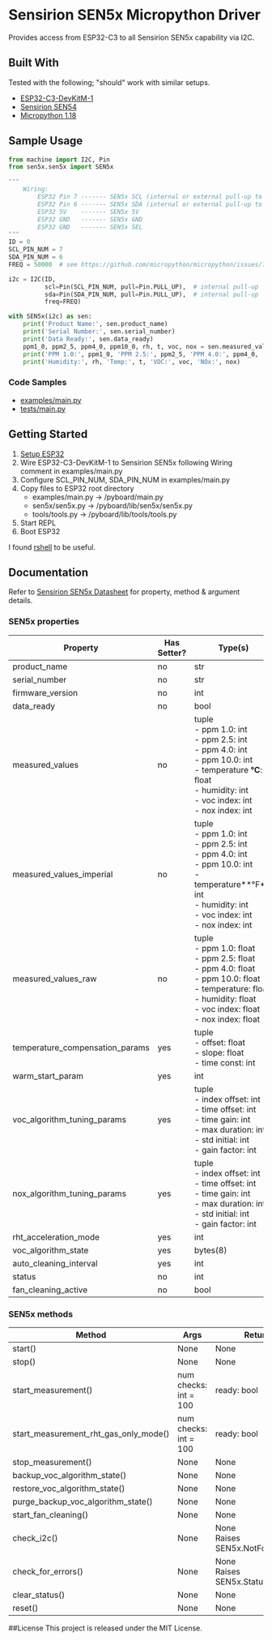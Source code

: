 Sensirion SEN5x Micropython Driver
=================================
Provides access from ESP32-C3 to all Sensirion SEN5x capability via I2C.

## Built With
Tested with the following; "should" work with similar setups.
- [ESP32-C3-DevKitM-1](https://docs.espressif.com/projects/esp-idf/en/v4.4.1/esp32c3/hw-reference/esp32c3/user-guide-devkitm-1.html)
- [Sensirion SEN54](https://sensirion.com/products/catalog/SEN54/)
- [Micropython 1.18](https://micropython.org/download/esp32c3/)

## Sample Usage
```python
from machine import I2C, Pin
from sen5x.sen5x import SEN5x

"""
    Wiring:
        ESP32 Pin 7 ------- SEN5x SCL (internal or external pull-up to 3V3)
        ESP32 Pin 6 ------- SEN5x SDA (internal or external pull-up to 3V3)
        ESP32 5V    ------- SEN5x 5V
        ESP32 GND   ------- SEN5x GND
        ESP32 GND   ------- SEN5x SEL       
"""
ID = 0
SCL_PIN_NUM = 7
SDA_PIN_NUM = 6
FREQ = 50000  # see https://github.com/micropython/micropython/issues/7772

i2c = I2C(ID,
          scl=Pin(SCL_PIN_NUM, pull=Pin.PULL_UP),  # internal pull-up
          sda=Pin(SDA_PIN_NUM, pull=Pin.PULL_UP),  # internal pull-up
          freq=FREQ)

with SEN5x(i2c) as sen:
    print('Product Name:', sen.product_name)
    print('Serial Number:', sen.serial_number)
    print('Data Ready:', sen.data_ready)
    ppm1_0, ppm2_5, ppm4_0, ppm10_0, rh, t, voc, nox = sen.measured_values
    print('PPM 1.0:', ppm1_0, 'PPM 2.5:', ppm2_5, 'PPM 4.0:', ppm4_0, 'PPM 10.0:', ppm10_0)
    print('Humidity:', rh, 'Temp:', t, 'VOC:', voc, 'NOx:', nox)
```
### Code Samples

- [examples/main.py](example/main.py)
- [tests/main.py](test/main.py)

## Getting Started

1. [Setup ESP32](https://docs.micropython.org/en/latest/esp32/tutorial/intro.html)
2. Wire ESP32-C3-DevKitM-1 to Sensirion SEN5x following Wiring comment in examples/main.py
3. Configure SCL_PIN_NUM, SDA_PIN_NUM in examples/main.py
4. Copy files to ESP32 root directory
   - examples/main.py -> /pyboard/main.py
   - sen5x/sen5x.py -> /pyboard/lib/sen5x/sen5x.py
   - tools/tools.py -> /pyboard/lib/tools/tools.py
5. Start REPL
6. Boot ESP32

I found [rshell](https://github.com/dhylands/rshell) to be useful. 

## Documentation

Refer to [Sensirion SEN5x Datasheet](https://sensirion.com/products/catalog/SEN54/) for property, method & argument details. 
### SEN5x properties
| Property                        | Has<br/>Setter? | Type(s)                                                                                                                                                                                 |
|---------------------------------|-----------------|-----------------------------------------------------------------------------------------------------------------------------------------------------------------------------------------|
| product_name                    | no              | str                                                                                                                                                                                     |
| serial_number                   | no              | str                                                                                                                                                                                     |
| firmware_version                | no              | int                                                                                                                                                                                     |
| data_ready                      | no              | bool                                                                                                                                                                                    |
| measured_values                 | no              | tuple<br/>- ppm 1.0: int<br>- ppm 2.5: int<br>- ppm 4.0: int<br>- ppm 10.0: int<br>- temperature **°C**: float<br>- humidity: int<br>- voc index: int<br>- nox index: int               |
| measured_values_imperial        | no              | tuple<br/>- ppm 1.0: int<br>- ppm 2.5: int<br>- ppm 4.0: int<br>- ppm 10.0: int<br>- temperature**°F**: int<br>- humidity: int<br>- voc index: int<br>- nox index: int                  |
| measured_values_raw             | no              | tuple<br/>- ppm 1.0: float<br/>- ppm 2.5: float<br/>- ppm 4.0: float<br/>- ppm 10.0: float<br/>- temperature: float<br/>- humidity: float<br/>- voc index: float<br/>- nox index: float |
| temperature_compensation_params | yes             | tuple<br/>- offset: float<br/>- slope: float<br/>- time const: int                                                                                                                      |
| warm_start_param                | yes             | int                                                                                                                                                                                     |
| voc_algorithm_tuning_params     | yes             | tuple<br/>- index offset: int<br/>- time offset: int<br/>- time gain: int<br/>- max duration: int<br/>- std initial: int<br/>- gain factor: int                                         |
| nox_algorithm_tuning_params     | yes             | tuple<br/>- index offset: int<br/>- time offset: int<br/>- time gain: int<br/>- max duration: int<br/>- std initial: int<br/>- gain factor: int                                         |
| rht_acceleration_mode           | yes             | int                                                                                                                                                                                     |
| voc_algorithm_state             | yes             | bytes(8)                                                                                                                                                                                |
| auto_cleaning_interval          | yes             | int                                                                                                                                                                                     |
| status                          | no              | int                                                                                                                                                                                     |                                                                                                                                                                                    |                                                                                                                                                                                    |
| fan_cleaning_active             | no              | bool                                                                                                                                                                                    |

### SEN5x methods
| Method                                | Args                 | Return                              |
|---------------------------------------|----------------------|-------------------------------------|
| start()                               | None                 | None                                |
| stop()                                | None                 | None                                |
| start_measurement()                   | num checks: int = 100 | ready: bool                         |
| start_measurement_rht_gas_only_mode() | num checks: int = 100 | ready: bool                         |
| stop_measurement()                    | None                 | None                                |
| backup_voc_algorithm_state()          | None                 | None                                |
| restore_voc_algorithm_state()         | None                 | None                                |
| purge_backup_voc_algorithm_state()    | None                 | None                                |
| start_fan_cleaning()                  | None                 | None                                |
| check_i2c()                           | None                 | None<br/>Raises SEN5x.NotFoundError |
| check_for_errors()                    | None                 | None<br/>Raises SEN5x.StatusError   |
| clear_status()                        | None                 | None                                |
| reset()                               | None                 | None                                |

##License
This project is released under the MIT License.
